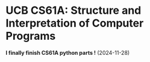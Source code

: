 # UCB CS61A: Structure and Interpretation of Computer Programs

**I finally finish CS61A python parts !**    (2024-11-28)